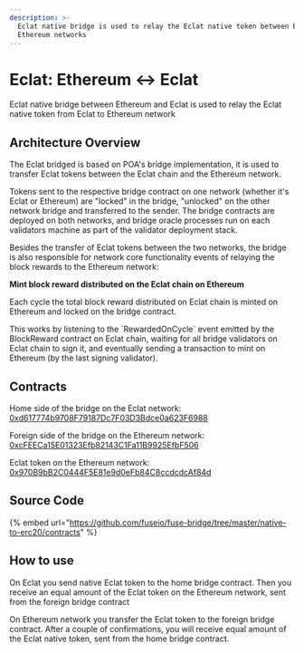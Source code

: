 ```yaml
---
description: >-
  Eclat native bridge is used to relay the Eclat native token between Eclat and
  Ethereum networks
---
```


# Eclat: Ethereum ↔ Eclat

Eclat native bridge between Ethereum and Eclat is used to relay the Eclat native token from Eclat to Ethereum network

## Architecture Overview

The Eclat bridged is based on POA's bridge implementation, it is used to transfer Eclat tokens between the Eclat chain and the Ethereum network.

Tokens sent to the respective bridge contract on one network \(whether it's Eclat or Ethereum\) are "locked" in the bridge, "unlocked" on the other network bridge and transferred to the sender. The bridge contracts are deployed on both networks, and bridge oracle processes run on each validators machine as part of the validator deployment stack.

Besides the transfer of Eclat tokens between the two networks, the bridge is also responsible for network core functionality events of relaying the block rewards to the Ethereum network:

**Mint block reward distributed on the Eclat chain on Ethereum**

Each cycle the total block reward distributed on Eclat chain is minted on Ethereum and locked on the bridge contract.

This works by listening to the \`RewardedOnCycle\` event emitted by the BlockReward contract on Eclat chain, waiting for all bridge validators on Eclat chain to sign it, and eventually sending a transaction to mint on Ethereum \(by the last signing validator\).

## Contracts

Home side of the bridge on the Eclat network: [0xd617774b9708F79187Dc7F03D3Bdce0a623F6988](https://eclatscan.com/address/0xd617774b9708F79187Dc7F03D3Bdce0a623F6988/transactions)

Foreign side of the bridge on the Ethereum network: [0xcFEECa15E01323Efb82143C1Fa11B9925EfbF506](https://eclatscan.com/address/0xcFEECa15E01323Efb82143C1Fa11B9925EfbF506/transactions)

Eclat token on the Ethereum network: [0x970B9bB2C0444F5E81e9d0eFb84C8ccdcdcAf84d](https://etherscan.io/token/0x970b9bb2c0444f5e81e9d0efb84c8ccdcdcaf84d)

## Source Code

{% embed url="https://github.com/fuseio/fuse-bridge/tree/master/native-to-erc20/contracts" %}

## How to use

On Eclat you send native Eclat token to the home bridge contract. Then you receive an equal amount of the Eclat token on the Ethereum network, sent from the foreign bridge contract

On Ethereum network you transfer the Eclat token to the foreign bridge contract. After a couple of confirmations, you will receive equal amount of the Eclat native token, sent from the home bridge contract.

#### 

